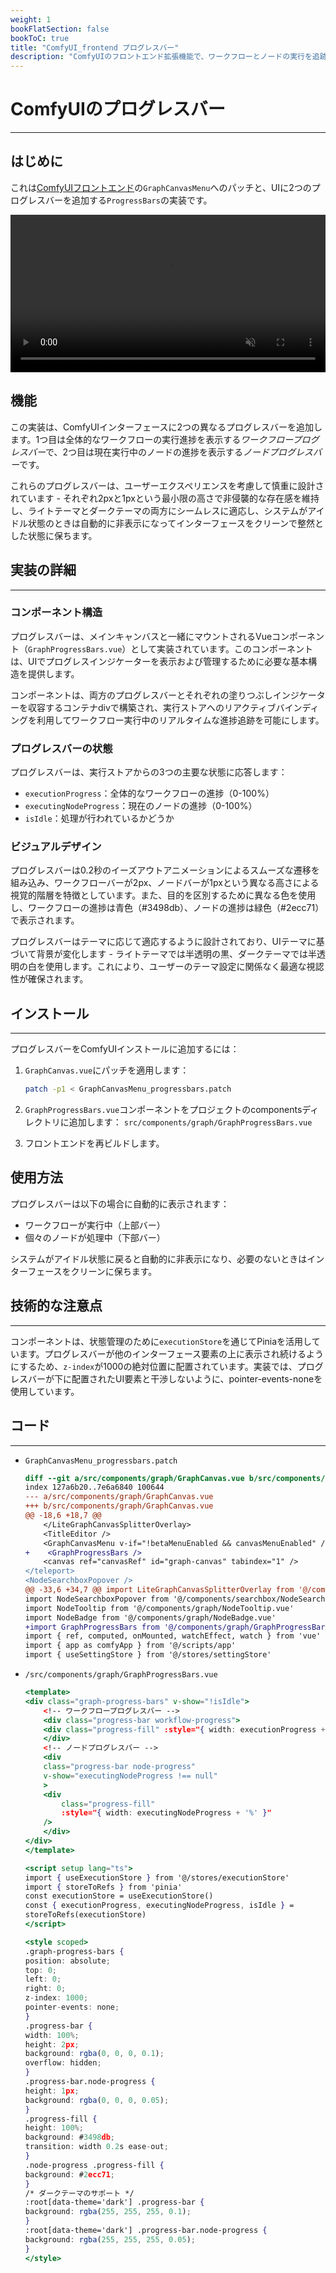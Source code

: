 ```yaml
---
weight: 1
bookFlatSection: false
bookToC: true
title: "ComfyUI_frontend プログレスバー"
description: "ComfyUIのフロントエンド拡張機能で、ワークフローとノードの実行を追跡する2つのスタイリッシュなプログレスバーを追加します。バーは最小限の高さと自動テーマ適応を備え、処理中にリアルタイムの視覚的フィードバックを提供する非侵襲的なデザインになっています。"
---
```


<!--markdownlint-disable MD025 MD033 MD038 -->

# ComfyUIのプログレスバー

---

## はじめに

これは[ComfyUIフロントエンド](https://github.com/Comfy-Org/ComfyUI_frontend)の`GraphCanvasMenu`へのパッチと、UIに2つのプログレスバーを追加する`ProgressBars`の実装です。

<div style="text-align: center;">
    <video style="width: 100%;" autoplay loop muted playsinline>
        <source src="https://huggingface.co/k4d3/yiff_toolkit6/resolve/main/static/comfyui/progressbars.mp4" type="video/mp4">
        お使いのブラウザはビデオタグをサポートしていません。
    </video>
</div>

## 機能

この実装は、ComfyUIインターフェースに2つの異なるプログレスバーを追加します。1つ目は全体的なワークフローの実行進捗を表示する*ワークフロープログレスバー*で、2つ目は現在実行中のノードの進捗を表示する*ノードプログレスバー*です。

これらのプログレスバーは、ユーザーエクスペリエンスを考慮して慎重に設計されています - それぞれ2pxと1pxという最小限の高さで非侵襲的な存在感を維持し、ライトテーマとダークテーマの両方にシームレスに適応し、システムがアイドル状態のときは自動的に非表示になってインターフェースをクリーンで整然とした状態に保ちます。

## 実装の詳細

---

### コンポーネント構造

プログレスバーは、メインキャンバスと一緒にマウントされるVueコンポーネント（`GraphProgressBars.vue`）として実装されています。このコンポーネントは、UIでプログレスインジケーターを表示および管理するために必要な基本構造を提供します。

コンポーネントは、両方のプログレスバーとそれぞれの塗りつぶしインジケーターを収容するコンテナdivで構築され、実行ストアへのリアクティブバインディングを利用してワークフロー実行中のリアルタイムな進捗追跡を可能にします。

### プログレスバーの状態

プログレスバーは、実行ストアからの3つの主要な状態に応答します：

- `executionProgress`：全体的なワークフローの進捗（0-100%）
- `executingNodeProgress`：現在のノードの進捗（0-100%）
- `isIdle`：処理が行われているかどうか

### ビジュアルデザイン

プログレスバーは0.2秒のイーズアウトアニメーションによるスムーズな遷移を組み込み、ワークフローバーが2px、ノードバーが1pxという異なる高さによる視覚的階層を特徴としています。また、目的を区別するために異なる色を使用し、ワークフローの進捗は青色（#3498db）、ノードの進捗は緑色（#2ecc71）で表示されます。

プログレスバーはテーマに応じて適応するように設計されており、UIテーマに基づいて背景が変化します - ライトテーマでは半透明の黒、ダークテーマでは半透明の白を使用します。これにより、ユーザーのテーマ設定に関係なく最適な視認性が確保されます。

## インストール

---

プログレスバーをComfyUIインストールに追加するには：

1. `GraphCanvas.vue`にパッチを適用します：

    ```bash
    patch -p1 < GraphCanvasMenu_progressbars.patch
    ```

2. `GraphProgressBars.vue`コンポーネントをプロジェクトのcomponentsディレクトリに追加します：
`src/components/graph/GraphProgressBars.vue`

3. フロントエンドを再ビルドします。

## 使用方法

プログレスバーは以下の場合に自動的に表示されます：

- ワークフローが実行中（上部バー）
- 個々のノードが処理中（下部バー）

システムがアイドル状態に戻ると自動的に非表示になり、必要のないときはインターフェースをクリーンに保ちます。

## 技術的な注意点

---

コンポーネントは、状態管理のために`executionStore`を通じてPiniaを活用しています。プログレスバーが他のインターフェース要素の上に表示され続けるようにするため、`z-index`が1000の絶対位置に配置されています。実装では、プログレスバーが下に配置されたUI要素と干渉しないように、pointer-events-noneを使用しています。

## コード

---

- `GraphCanvasMenu_progressbars.patch`

    ```diff
    diff --git a/src/components/graph/GraphCanvas.vue b/src/components/graph/GraphCanvas.vue
    index 127a6b20..7e6a6840 100644
    --- a/src/components/graph/GraphCanvas.vue
    +++ b/src/components/graph/GraphCanvas.vue
    @@ -18,6 +18,7 @@
        </LiteGraphCanvasSplitterOverlay>
        <TitleEditor />
        <GraphCanvasMenu v-if="!betaMenuEnabled && canvasMenuEnabled" />
    +    <GraphProgressBars />
        <canvas ref="canvasRef" id="graph-canvas" tabindex="1" />
    </teleport>
    <NodeSearchboxPopover />
    @@ -33,6 +34,7 @@ import LiteGraphCanvasSplitterOverlay from '@/components/LiteGraphCanvasSplitter
    import NodeSearchboxPopover from '@/components/searchbox/NodeSearchBoxPopover.vue'
    import NodeTooltip from '@/components/graph/NodeTooltip.vue'
    import NodeBadge from '@/components/graph/NodeBadge.vue'
    +import GraphProgressBars from '@/components/graph/GraphProgressBars.vue'
    import { ref, computed, onMounted, watchEffect, watch } from 'vue'
    import { app as comfyApp } from '@/scripts/app'
    import { useSettingStore } from '@/stores/settingStore'
    ```

- `/src/components/graph/GraphProgressBars.vue`

    ```jsx
    <template>
    <div class="graph-progress-bars" v-show="!isIdle">
        <!-- ワークフロープログレスバー -->
        <div class="progress-bar workflow-progress">
        <div class="progress-fill" :style="{ width: executionProgress + '%' }" />
        </div>
        <!-- ノードプログレスバー -->
        <div
        class="progress-bar node-progress"
        v-show="executingNodeProgress !== null"
        >
        <div
            class="progress-fill"
            :style="{ width: executingNodeProgress + '%' }"
        />
        </div>
    </div>
    </template>

    <script setup lang="ts">
    import { useExecutionStore } from '@/stores/executionStore'
    import { storeToRefs } from 'pinia'
    const executionStore = useExecutionStore()
    const { executionProgress, executingNodeProgress, isIdle } =
    storeToRefs(executionStore)
    </script>

    <style scoped>
    .graph-progress-bars {
    position: absolute;
    top: 0;
    left: 0;
    right: 0;
    z-index: 1000;
    pointer-events: none;
    }
    .progress-bar {
    width: 100%;
    height: 2px;
    background: rgba(0, 0, 0, 0.1);
    overflow: hidden;
    }
    .progress-bar.node-progress {
    height: 1px;
    background: rgba(0, 0, 0, 0.05);
    }
    .progress-fill {
    height: 100%;
    background: #3498db;
    transition: width 0.2s ease-out;
    }
    .node-progress .progress-fill {
    background: #2ecc71;
    }
    /* ダークテーマのサポート */
    :root[data-theme='dark'] .progress-bar {
    background: rgba(255, 255, 255, 0.1);
    }
    :root[data-theme='dark'] .progress-bar.node-progress {
    background: rgba(255, 255, 255, 0.05);
    }
    </style>
    ```
